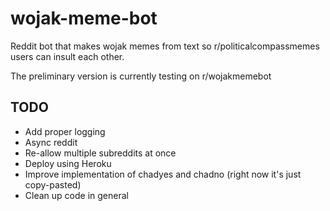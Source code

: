 # wojak-meme-bot
Reddit bot that makes wojak memes from text so r/politicalcompassmemes users can insult each other.

The preliminary version is currently testing on r/wojakmemebot

## TODO
* Add proper logging
* Async reddit
* Re-allow multiple subreddits at once
* Deploy using Heroku
* Improve implementation of chadyes and chadno (right now it's just copy-pasted)
* Clean up code in general
